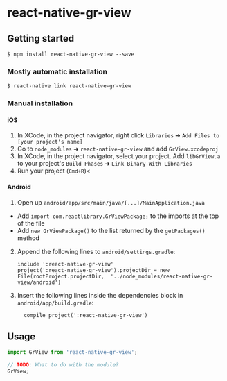 # react-native-gr-view

## Getting started

`$ npm install react-native-gr-view --save`

### Mostly automatic installation

`$ react-native link react-native-gr-view`

### Manual installation


#### iOS

1. In XCode, in the project navigator, right click `Libraries` ➜ `Add Files to [your project's name]`
2. Go to `node_modules` ➜ `react-native-gr-view` and add `GrView.xcodeproj`
3. In XCode, in the project navigator, select your project. Add `libGrView.a` to your project's `Build Phases` ➜ `Link Binary With Libraries`
4. Run your project (`Cmd+R`)<

#### Android

1. Open up `android/app/src/main/java/[...]/MainApplication.java`
  - Add `import com.reactlibrary.GrViewPackage;` to the imports at the top of the file
  - Add `new GrViewPackage()` to the list returned by the `getPackages()` method
2. Append the following lines to `android/settings.gradle`:
  	```
  	include ':react-native-gr-view'
  	project(':react-native-gr-view').projectDir = new File(rootProject.projectDir, 	'../node_modules/react-native-gr-view/android')
  	```
3. Insert the following lines inside the dependencies block in `android/app/build.gradle`:
  	```
      compile project(':react-native-gr-view')
  	```


## Usage
```javascript
import GrView from 'react-native-gr-view';

// TODO: What to do with the module?
GrView;
```
